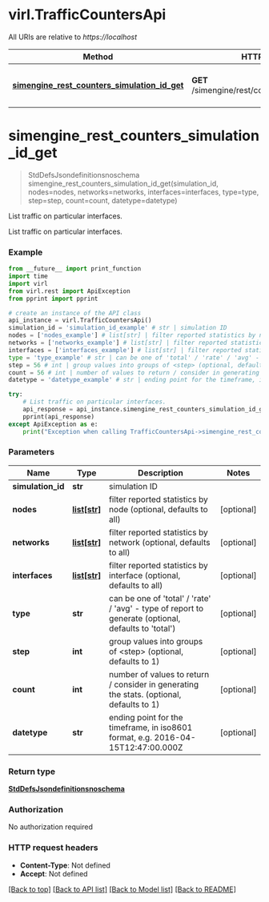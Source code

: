 # virl.TrafficCountersApi

All URIs are relative to *https://localhost*

Method | HTTP request | Description
------------- | ------------- | -------------
[**simengine_rest_counters_simulation_id_get**](TrafficCountersApi.md#simengine_rest_counters_simulation_id_get) | **GET** /simengine/rest/counters/{simulation_id} | List traffic on particular interfaces.


# **simengine_rest_counters_simulation_id_get**
> StdDefsJsondefinitionsnoschema simengine_rest_counters_simulation_id_get(simulation_id, nodes=nodes, networks=networks, interfaces=interfaces, type=type, step=step, count=count, datetype=datetype)

List traffic on particular interfaces.

List traffic on particular interfaces.

### Example 
```python
from __future__ import print_function
import time
import virl
from virl.rest import ApiException
from pprint import pprint

# create an instance of the API class
api_instance = virl.TrafficCountersApi()
simulation_id = 'simulation_id_example' # str | simulation ID
nodes = ['nodes_example'] # list[str] | filter reported statistics by node (optional, defaults to all) (optional)
networks = ['networks_example'] # list[str] | filter reported statistics by network (optional, defaults to all) (optional)
interfaces = ['interfaces_example'] # list[str] | filter reported statistics by interface (optional, defaults to all) (optional)
type = 'type_example' # str | can be one of 'total' / 'rate' / 'avg' - type of report to generate (optional, defaults to 'total') (optional)
step = 56 # int | group values into groups of <step> (optional, defaults to 1) (optional)
count = 56 # int | number of values to return / consider in generating the stats. (optional, defaults to 1) (optional)
datetype = 'datetype_example' # str | ending point for the timeframe, in iso8601 format, e.g. 2016-04-15T12:47:00.000Z (optional)

try: 
    # List traffic on particular interfaces.
    api_response = api_instance.simengine_rest_counters_simulation_id_get(simulation_id, nodes=nodes, networks=networks, interfaces=interfaces, type=type, step=step, count=count, datetype=datetype)
    pprint(api_response)
except ApiException as e:
    print("Exception when calling TrafficCountersApi->simengine_rest_counters_simulation_id_get: %s\n" % e)
```

### Parameters

Name | Type | Description  | Notes
------------- | ------------- | ------------- | -------------
 **simulation_id** | **str**| simulation ID | 
 **nodes** | [**list[str]**](str.md)| filter reported statistics by node (optional, defaults to all) | [optional] 
 **networks** | [**list[str]**](str.md)| filter reported statistics by network (optional, defaults to all) | [optional] 
 **interfaces** | [**list[str]**](str.md)| filter reported statistics by interface (optional, defaults to all) | [optional] 
 **type** | **str**| can be one of &#39;total&#39; / &#39;rate&#39; / &#39;avg&#39; - type of report to generate (optional, defaults to &#39;total&#39;) | [optional] 
 **step** | **int**| group values into groups of &lt;step&gt; (optional, defaults to 1) | [optional] 
 **count** | **int**| number of values to return / consider in generating the stats. (optional, defaults to 1) | [optional] 
 **datetype** | **str**| ending point for the timeframe, in iso8601 format, e.g. 2016-04-15T12:47:00.000Z | [optional] 

### Return type

[**StdDefsJsondefinitionsnoschema**](StdDefsJsondefinitionsnoschema.md)

### Authorization

No authorization required

### HTTP request headers

 - **Content-Type**: Not defined
 - **Accept**: Not defined

[[Back to top]](#) [[Back to API list]](../README.md#documentation-for-api-endpoints) [[Back to Model list]](../README.md#documentation-for-models) [[Back to README]](../README.md)

